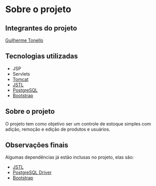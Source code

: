 # Sobre o projeto

## Integrantes do projeto

[Guilherme Tonello](https://github.com/GuilhermeTonello)

## Tecnologias utilizadas

 - JSP
 - Servlets
 - [Tomcat](https://tomcat.apache.org/download-90.cgi)
 - [JSTL](https://tomcat.apache.org/taglibs/standard/)
 - [PostgreSQL](https://www.postgresql.org/)
 - [Bootstrap](https://getbootstrap.com/)

## Sobre o projeto
 
O projeto tem como objetivo ser um controle de estoque simples com adição, remoção e edição de produtos e usuários.

## Observações finais

Algumas dependências já estão inclusas no projeto, elas são:
 - [JSTL](https://github.com/GuilhermeTonello/controle-estoque-jsp/blob/master/WebContent/WEB-INF/lib/jstl-1.2.jar)
 - [PostgreSQL Driver](https://github.com/GuilhermeTonello/controle-estoque-jsp/blob/master/WebContent/WEB-INF/lib/postgresql-9.1-901-1.jdbc4.jar)
 - [Bootstrap](https://github.com/GuilhermeTonello/controle-estoque-jsp/blob/master/WebContent/resources/css/bootstrap.min.css)
